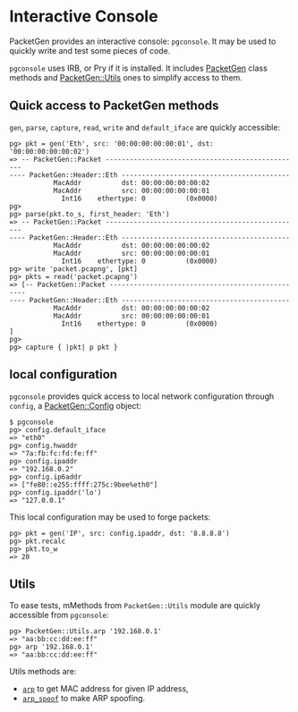 # Interactive Console
PacketGen provides an interactive console: `pgconsole`. It may be used to quickly write and test some pieces of code.

`pgconsole` uses IRB, or Pry if it is installed. It includes [PacketGen](http://www.rubydoc.info/gems/packetgen/PacketGen) class methods and [PacketGen::Utils](http://www.rubydoc.info/gems/packetgen/PacketGen/Utils) ones to simplify access to them.

## Quick access to PacketGen methods
`gen`, `parse`, `capture`, `read`, `write` and `default_iface` are quickly accessible:

```
pg> pkt = gen('Eth', src: '00:00:00:00:00:01', dst: '00:00:00:00:00:02')
=> -- PacketGen::Packet -------------------------------------------------
---- PacketGen::Header::Eth ------------------------------------------
           MacAddr          dst: 00:00:00:00:00:02
           MacAddr          src: 00:00:00:00:00:01
             Int16    ethertype: 0          (0x0000)
pg>
pg> parse(pkt.to_s, first_header: 'Eth')
=> -- PacketGen::Packet -------------------------------------------------
---- PacketGen::Header::Eth ------------------------------------------
           MacAddr          dst: 00:00:00:00:00:02
           MacAddr          src: 00:00:00:00:00:01
             Int16    ethertype: 0          (0x0000)
pg> write 'packet.pcapng', [pkt]
pg> pkts = read('packet.pcapng')
=> [-- PacketGen::Packet -------------------------------------------------
---- PacketGen::Header::Eth ------------------------------------------
           MacAddr          dst: 00:00:00:00:00:02
           MacAddr          src: 00:00:00:00:00:01
             Int16    ethertype: 0          (0x0000)
]
pg>
pg> capture { |pkt| p pkt }
```

## local configuration
`pgconsole` provides quick access to local network configuration through `config`, a [PacketGen::Config](http://www.rubydoc.info/gems/packetgen/PacketGen/Config) object:

```
$ pgconsole
pg> config.default_iface
=> "eth0"
pg> config.hwaddr
=> "7a:fb:fc:fd:fe:ff"
pg> config.ipaddr
=> "192.168.0.2"
pg> config.ip6addr
=> ["fe80::e255:ffff:275c:9bee%eth0"]
pg> config.ipaddr('lo')
=> "127.0.0.1"
```

This local configuration may be used to forge packets:

```
pg> pkt = gen('IP', src: config.ipaddr, dst: '8.8.8.8')
pg> pkt.recalc
pg> pkt.to_w
=> 20
```

## Utils
To ease tests, mMethods from `PacketGen::Utils` module are quickly accessible from `pgconsole`:
```
pg> PacketGen::Utils.arp '192.168.0.1'
=> "aa:bb:cc:dd:ee:ff"
pg> arp '192.168.0.1'
=> "aa:bb:cc:dd:ee:ff"
```

Utils methods are:
* [`arp`](http://www.rubydoc.info/gems/packetgen/PacketGen/Utils#arp-class_method)
  to get MAC address for given IP address,
* [`arp_spoof`](http://www.rubydoc.info/gems/packetgen/PacketGen/Utils#arp_spoof-class_method)
  to make ARP spoofing.
